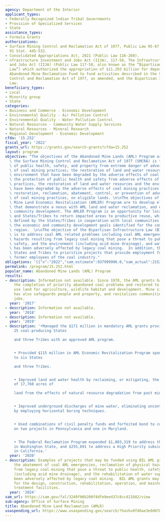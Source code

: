 ```yaml
---
agency: Department of the Interior
applicant_types:
- Federally Recognized lndian Tribal Governments
- Provision of Specialized Services
- State
assistance_types:
- Formula Grants
authorizations:
- Surface Mining Control and Reclamation Act of 1977, Public Law 95-87, as amended,
  91 Stat. 445-532.
- Consolidated Appropriations Act, 2021 (Public Law 116-260).
- nfrastructure Investment and Jobs Act (IIJA), 117-58, The Infrastructure Investment
  and Jobs Act (IIJA) (Public Law 117-58, also known as the “Bipartisan Infrastructure
  Law”) which authorized the appropriation of $11.293 billion for deposit into the
  Abandoned Mine Reclamation Fund to fund activities described in the Surface Mining
  Control and Reclamation Act of 1977, as amended, and the Bipartisan Infrastructure
  Law.
beneficiary_types:
- Local
- Minority group
- State
categories:
- Business and Commerce - Economic Development
- Environmental Quality - Air Pollution Control
- Environmental Quality - Water Pollution Control
- Natural Resources - Community Water Supply Services
- Natural Resources - Mineral Research
- Regional Development - Economic Development
cfda: '15.252'
fiscal_year: '2022'
grants_url: https://grants.gov/search-grants?cfda=15.252
layout: program
objective: "The objectives of the Abandoned Mine Lands (AML) Program are defined in\
  \ the Surface Mining Control and Reclamation Act of 1977 (SMCRA) is the protection\
  \ of public health, safety, and property from extreme danger of adverse effects\
  \ of coal mining practices; the restoration of land and water resources and the\
  \ environment that have been degraded by the adverse effects of coal mining practices,\
  \ the protection of public health and safety from adverse effects of coal mining\
  \ practices, the restoration of land and water resources and the environment that\
  \ have been degraded by the adverse effects of coal mining practices and emergency\
  \ restoration, reclamation, abatement, control, or prevention of adverse effects\
  \ of coal mining practices, on eligible lands. \n\nThe objectives of the Abandoned\
  \ Mine Land Economic Revitalization (AMLER) Program are to develop eligible projects\
  \ that demonstrate a nexus with AML land and water reclamation, and economic and\
  \ community development. The AMLER Program is an opportunity for local communities\
  \ and States/Tribes to return impacted areas to productive reuse, which should be\
  \ defined by the States/Tribes in cooperation with local communities, to achieve\
  \ the economic and community development goals identified for the community and/or\
  \ region.  \n\nThe objective of the Bipartisan Infrastructure Law (BIL) Program\
  \ is to address coal AML related problems including coal AML emergencies, physical\
  \ hazards resulting from legacy coal mining that pose a threat to public health,\
  \ safety, and the environment (including acid mine drainage), and water supply that\
  \ has been adversely affected by legacy coal mining.  In addition, the BIL encourages\
  \ States and Tribes to prioritize projects that provide employment for current and\
  \ former employees of the coal industry."
obligations: '[{"x":"2022","sam_estimate":937999996.0,"sam_actual":215242579.0,"usa_spending_actual":182611190.32},{"x":"2023","sam_estimate":942281087.0,"sam_actual":1046577924.0,"usa_spending_actual":941979107.02},{"x":"2024","sam_estimate":1184856932.0,"sam_actual":0.0,"usa_spending_actual":941196987.5899999}]'
permalink: /program/15.252.html
popular_name: Abandoned Mine Lands (AML) Program
results:
- description: Information not available. Since 1978, the AML grants have accelerate
    the completion of priority abandoned coal problems and restored to productive
    use land for agriculture, wildlife habitat and development. Mine site reclamation
    has also safeguards people and property, and revitalizes communities by creating
    jobs.
  year: '2017'
- description: Information not available.
  year: '2018'
- description: Information not available.
  year: '2019'
- description: '•Managed the $171 million in mandatory AML grants provided to the
    25 coal-producing States

    and three Tribes with an approved AML program.


    • Provided $115 million in AML Economic Revitalization Program sponsored grants
    to six States

    and three Tribes.


    • Improved land and water health by reclaiming, or mitigating, the equivalent
    of 17,760 acres of

    land from the effects of natural resource degradation from past mining.


    • Improved underground discharges of mine water, eliminating uncontrolled discharges,
    by employing horizontal boring techniques.


    • Used combinations of civil penalty funds and forfeited bond to continue work
    on two projects in Pennsylvania and one in Maryland.


    • The Federal Reclamation Program expended $1,803,319 to address three AML emergencies
    in Washington State, and $255,691 to address a High Priority subsidence feature
    in California.'
  year: '2020'
- description: Examples of projects that may be funded using BIL AML grants include
    the abatement of coal AML emergencies, reclamation of physical hazards resulting
    from legacy coal mining that pose a threat to public health, safety, and the environment
    (including acid mine drainage), and the rehabilitation of water supply that has
    been adversely affected by legacy coal mining.  BIL AML grants may also be used
    for the design, construction, rehabilitation, operation, and maintenance of AMD
    treatment facilities.
  year: '2024'
sam_url: https://sam.gov/fal/3249f06b200f4dfe9ee437c8cc421b82/view
sub-agency: Office of Surface Mining
title: Abandoned Mine Land Reclamation (AMLR)
usaspending_url: https://www.usaspending.gov/search/?hash=0fd6ae3e9d07811bd90bc093093f0067
---
```

